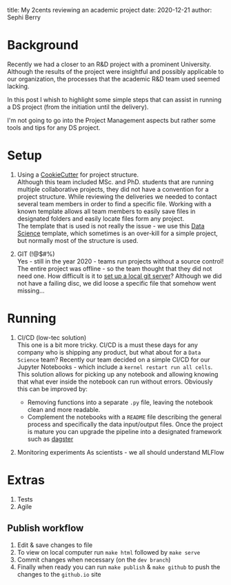 title: My 2cents reviewing an academic project
date: 2020-12-21
author: Sephi Berry

# Background

Recently we had a closer to an R&D project with a prominent University. Although the results of the project were insightful and possibly applicable to our organization, the processes that the academic R&D team used seemed lacking.  

In this post I whish to highlight some simple steps that can assist in running a DS project (from the initiation until the delivery).  

I'm not going to go into the Project Management aspects but rather some tools and tips for any DS project.

# Setup
1.  Using a [CookieCutter](https://cookiecutter.readthedocs.io/en/latest/installation.html) for project structure.  
    Although this team included MSc. and PhD. students that are running multiple collaborative projects, they did not have a convention for a project structure. While reviewing the deliveries we needed to contact several team members in order to find a specific file. Working with a known template allows all team members to easily save files in designated folders and easily locate files form any project.  
    The template that is used is not really the issue - we use this [Data Science]((https://drivendata.github.io/cookiecutter-data-science/)) template, which sometimes is an over-kill for a simple project, but normally most of the structure is used.  

2. GIT (!@$#%)  
   Yes - still in the year 2020 - teams run projects without a source control! The entire project was offline - so the team thought that they did not need one. How difficult is it to [set up a local git server](https://www.linux.com/training-tutorials/how-run-your-own-git-server/)? Although we did not have a failing disc, we did loose a  specific file that somehow went missing...
   
# Running 
1. CI/CD (low-tec  solution)   
   This one is a bit more tricky.  CI/CD is a must these days for any company who is shipping any product, but what about for a `Data Science` team? Recently our team decided on a simple CI/CD for our Jupyter Notebooks - which include a `kernel restart run all cells`. This solution allows for picking up any notebook and allowing knowing that what ever inside the notebook can run without errors. Obviously this can be improved by:  
   * Removing functions into a separate  `.py` file, leaving the notebook clean and more readable. 
   * Complement the notebooks with a `README` file describing the general process and specifically the data input/output files. Once the project is mature you can upgrade the pipeline into a designated framework such as [dagster](https://dagster.io/)
  
2. Monitoring experiments
   As scientists - we all should understand MLFlow

# Extras
1. Tests
2. Agile


## Publish workflow
1. Edit & save changes to file
2. To view on local computer run `make html` followed by `make serve` 
3. Commit changes when necessary (on the `dev branch`)
4. Finally when ready you can run `make publish` & `make github` to push the changes to the `github.io` site

